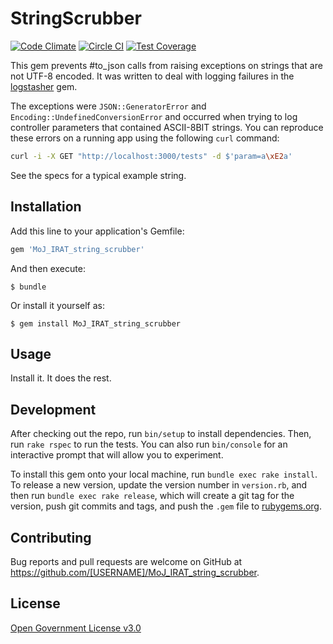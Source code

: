 # StringScrubber

[![Code
Climate](https://codeclimate.com/github/ministryofjustice/string_scrubber/badges/gpa.svg)](https://codeclimate.com/github/ministryofjustice/string_scrubber)
[![Circle
CI](https://circleci.com/gh/ministryofjustice/string_scrubber.svg?style=svg)](https://circleci.com/gh/ministryofjustice/string_scrubber)
[![Test
Coverage](https://codeclimate.com/github/ministryofjustice/string_scrubber/badges/coverage.svg)](https://codeclimate.com/github/ministryofjustice/string_scrubber/coverage)


This gem prevents #to_json calls from raising exceptions on strings that
are not UTF-8 encoded. It was written to deal with logging failures in the
[logstasher](https://github.com/shadabahmed/logstasher) gem.

The exceptions were `JSON::GeneratorError` and
`Encoding::UndefinedConversionError` and occurred when trying to log
controller parameters that contained ASCII-8BIT strings.  You can
reproduce these errors on a running app using the following `curl`
command:

```bash
curl -i -X GET "http://localhost:3000/tests" -d $'param=a\xE2a'
```

See the specs for a typical example string.

## Installation

Add this line to your application's Gemfile:

```ruby
gem 'MoJ_IRAT_string_scrubber'
```

And then execute:

    $ bundle

Or install it yourself as:

    $ gem install MoJ_IRAT_string_scrubber

## Usage

Install it.  It does the rest.

## Development

After checking out the repo, run `bin/setup` to install dependencies. Then, run `rake rspec` to run the tests. You can also run `bin/console` for an interactive prompt that will allow you to experiment.

To install this gem onto your local machine, run `bundle exec rake install`. To release a new version, update the version number in `version.rb`, and then run `bundle exec rake release`, which will create a git tag for the version, push git commits and tags, and push the `.gem` file to [rubygems.org](https://rubygems.org).

## Contributing

Bug reports and pull requests are welcome on GitHub at https://github.com/[USERNAME]/MoJ_IRAT_string_scrubber.

## License

[Open Government License v3.0](https://www.nationalarchives.gov.uk/doc/open-government-licence/version/3/)
